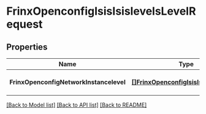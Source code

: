 # FrinxOpenconfigIsisIsislevelsLevelRequest

## Properties
Name | Type | Description | Notes
------------ | ------------- | ------------- | -------------
**FrinxOpenconfigNetworkInstancelevel** | [**[]FrinxOpenconfigIsisIsislevelsLevel**](frinx.openconfig.isis.isislevels.Level.md) |  | [optional] [default to null]

[[Back to Model list]](../README.md#documentation-for-models) [[Back to API list]](../README.md#documentation-for-api-endpoints) [[Back to README]](../README.md)


